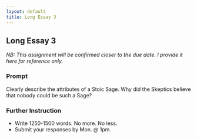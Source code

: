 ```yaml
---
layout: default
title: Long Essay 3
---
```


## Long Essay 3

*NB: This assignment will be confirmed closer to the due date. I provide it here for reference only.*

### Prompt 

Clearly describe the attributes of a Stoic Sage. Why did the Skeptics believe that nobody could be such a Sage?  


### Further Instruction

+ Write 1250-1500 words. No more. No less. 
+ Submit your responses by Mon. @ 1pm.
